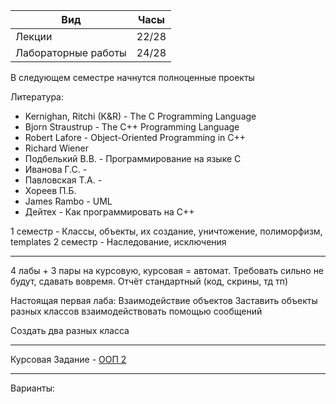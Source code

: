 | Вид                 | Часы  |
| ------------------- | ----- |
| Лекции              | 22/28 |
| Лабораторные работы | 24/28 |
В следующем семестре начнутся полноценные проекты

Литература:
- Kernighan, Ritchi (K&R) - The C Programming Language
- Bjorn Straustrup - The C++ Programming Language
- Robert Lafore - Object-Oriented Programming in C++
- Richard Wiener
- Подбелький В.В. - Программирование на языке C
- Иванова Г.С. - 
- Павловская Т.А. - 
- Хореев П.Б.
- James Rambo - UML
- Дейтех - Как программировать на C++

1 семестр - Классы, объекты, их создание, уничтожение, полиморфизм, templates
2 семестр - Наследование, исключения

---
4 лабы + 3 пары на курсовую, курсовая = автомат. Требовать сильно не будут, сдавать вовремя. Отчёт стандартный (код, скрины, тд тп)

Настоящая первая лаба: Взаимодействие объектов
Заставить объекты разных классов взаимодействовать  помощью сообщений

Создать два разных класса

---
Курсовая
Задание - [ООП 2](https://teams.microsoft.com/_#/apps/d7958adf-f419-46fa-941b-1b946497ef84/sections/MyNotebook)

---
Варианты: 